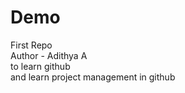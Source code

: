 # Demo
First Repo
**<br>**
Author - Adithya A
<br>
to learn github
<br>
and learn project management in github
